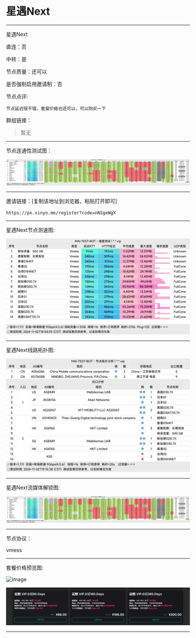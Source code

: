 # 星遇Next

-------------------------

星遇Next

直连：否

中转：是

节点质量：还可以

是否强制启用邀请制：否

节点点评:

    节点延迟很不错，套餐价格也还可以，可以购买一下

群组链接：

> 暂无

-------------------------

节点连通性测试图：

![image](/img/214.png)

-------------------------

邀请链接：[复制该地址到浏览器，粘贴打开即可]

    https://px.xinyo.me/register?code=nNSgeWgX

-------------------------

星遇Next节点测速图:

![image](/img/215.png)

-------------------------

星遇Next线路拓扑图:

![image](/img/216.png)

-------------------------

星遇Next流媒体解锁图:

![image](/img/214.png)

-------------------------

节点协议：

vmess

-------------------------

套餐价格预览图:

![image](/price/星遇Next/1.png)

![image](/price/星遇Next/2.png)

-------------------------